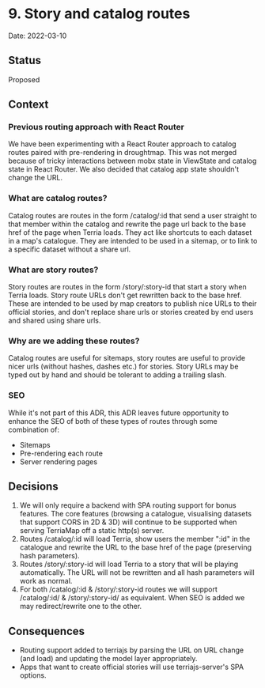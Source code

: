 # 9. Story and catalog routes

Date: 2022-03-10

## Status

Proposed

## Context

### Previous routing approach with React Router

We have been experimenting with a React Router approach to catalog routes paired with pre-rendering in droughtmap. This was not merged because of tricky interactions between mobx state in ViewState and catalog state in React Router. We also decided that catalog app state shouldn't change the URL.

### What are catalog routes?

Catalog routes are routes in the form /catalog/:id that send a user straight to that member within the catalog and rewrite the page url back to the base href of the page when Terria loads. They act like shortcuts to each dataset in a map's catalogue. They are intended to be used in a sitemap, or to link to a specific dataset without a share url.

### What are story routes?

Story routes are routes in the form /story/:story-id that start a story when Terria loads. Story route URLs don't get rewritten back to the base href. These are intended to be used by map creators to publish nice URLs to their official stories, and don't replace share urls or stories created by end users and shared using share urls.

### Why are we adding these routes?

Catalog routes are useful for sitemaps, story routes are useful to provide nicer urls (without hashes, dashes etc.) for stories. Story URLs may be typed out by hand and should be tolerant to adding a trailing slash.

### SEO

While it's not part of this ADR, this ADR leaves future opportunity to enhance the SEO of both of these types of routes through some combination of:

* Sitemaps
* Pre-rendering each route
* Server rendering pages

## Decisions

1. We will only require a backend with SPA routing support for bonus features. The core features (browsing a catalogue, visualising datasets that support CORS in 2D & 3D) will continue to be supported when serving TerriaMap off a static http(s) server.
2. Routes /catalog/:id will load Terria, show users the member ":id" in the catalogue and rewrite the URL to the base href of the page (preserving hash parameters).
3. Routes /story/:story-id will load Terria to a story that will be playing automatically. The URL will not be rewritten and all hash parameters will work as normal.
4. For both /catalog/:id & /story/:story-id routes we will support /catalog/:id/ & /story/:story-id/ as equivalent. When SEO is added we may redirect/rewrite one to the other.

## Consequences

* Routing support added to terriajs by parsing the URL on URL change (and load) and updating the model layer appropriately.
* Apps that want to create official stories will use terriajs-server's SPA options.
